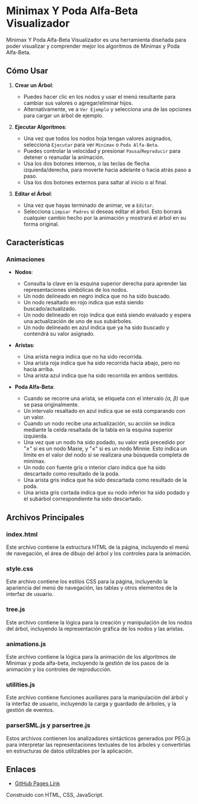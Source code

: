 # Minimax Y Poda Alfa-Beta Visualizador

Minimax  Y Poda Alfa-Beta Visualizador es una herramienta diseñada para poder visualizar y comprender mejor los algoritmos de Minimax y Poda Alfa-Beta.

## Cómo Usar

1. **Crear un Árbol**:
   - Puedes hacer clic en los nodos y usar el menú resultante para cambiar sus valores o agregar/eliminar hijos.
   - Alternativamente, ve a `Ver Ejemplo` y selecciona una de las opciones para cargar un árbol de ejemplo.

2. **Ejecutar Algoritmos**:
   - Una vez que todos los nodos hoja tengan valores asignados, selecciona `Ejecutar` para ver `Minimax` o `Poda Alfa-Beta`.
   - Puedes controlar la velocidad y presionar `Pausa`/`Reproducir` para detener o reanudar la animación.
   - Usa los dos botones internos, o las teclas de flecha izquierda/derecha, para moverte hacia adelante o hacia atrás paso a paso.
   - Usa los dos botones externos para saltar al inicio o al final.

4. **Editar el Árbol**:
   - Una vez que hayas terminado de animar, ve a `Editar`.
   - Selecciona `Limpiar Padres` si deseas editar el árbol. Esto borrará cualquier cambio hecho por la animación y mostrará el árbol en su forma original.

## Características

### Animaciones

- **Nodos**:
  - Consulta la clave en la esquina superior derecha para aprender las representaciones simbólicas de los nodos.
  - Un nodo delineado en negro indica que no ha sido buscado.
  - Un nodo resaltado en rojo indica que está siendo buscado/actualizado.
  - Un nodo delineado en rojo indica que está siendo evaluado y espera una actualización de uno de sus subárboles.
  - Un nodo delineado en azul indica que ya ha sido buscado y contendrá su valor asignado.

- **Aristas**:
  - Una arista negra indica que no ha sido recorrida.
  - Una arista roja indica que ha sido recorrida hacia abajo, pero no hacia arriba.
  - Una arista azul indica que ha sido recorrida en ambos sentidos.

- **Poda Alfa-Beta**:
  - Cuando se recorre una arista, se etiqueta con el intervalo *(α, β)* que se pasa originalmente.
  - Un intervalo resaltado en azul indica que se está comparando con un valor.
  - Cuando un nodo recibe una actualización, su acción se indica mediante la celda resaltada de la tabla en la esquina superior izquierda.
  - Una vez que un nodo ha sido podado, su valor está precedido por "≥" si es un nodo Maxie, y "≤" si es un nodo Minnie. Esto indica un límite en el valor del nodo si se realizara una búsqueda completa de minimax.
  - Un nodo con fuente gris o interior claro indica que ha sido descartado como resultado de la poda.
  - Una arista gris indica que ha sido descartada como resultado de la poda.
  - Una arista gris cortada indica que su nodo inferior ha sido podado y el subárbol correspondiente ha sido descartado.


## Archivos Principales

### index.html

Este archivo contiene la estructura HTML de la página, incluyendo el menú de navegación, el área de dibujo del árbol y los controles para la animación.

### style.css

Este archivo contiene los estilos CSS para la página, incluyendo la apariencia del menú de navegación, las tablas y otros elementos de la interfaz de usuario.

### tree.js

Este archivo contiene la lógica para la creación y manipulación de los nodos del árbol, incluyendo la representación gráfica de los nodos y las aristas.

### animations.js

Este archivo contiene la lógica para la animación de los algoritmos de Minimax y poda alfa-beta, incluyendo la gestión de los pasos de la animación y los controles de reproducción.

### utilities.js

Este archivo contiene funciones auxiliares para la manipulación del árbol y la interfaz de usuario, incluyendo la carga y guardado de árboles, y la gestión de eventos.

### parserSML.js y parsertree.js

Estos archivos contienen los analizadores sintácticos generados por PEG.js para interpretar las representaciones textuales de los árboles y convertirlas en estructuras de datos utilizables por la aplicación.

## Enlaces

- [GitHub Pages Link]([https://github.com/EdJGM/Minimax-Poda_AlfaBeta.git/](https://edjgm.github.io/Minimax-Poda_AlfaBeta/))

Construido con HTML, CSS, JavaScript.
